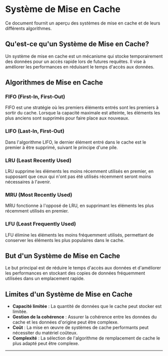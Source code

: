 # Système de Mise en Cache

Ce document fournit un aperçu des systèmes de mise en cache et de leurs différents algorithmes.

## Qu'est-ce qu'un Système de Mise en Cache?

Un système de mise en cache est un mécanisme qui stocke temporairement des données pour un accès rapide lors de futures requêtes. Il vise à améliorer les performances en réduisant le temps d'accès aux données.

## Algorithmes de Mise en Cache

### FIFO (First-In, First-Out)
FIFO est une stratégie où les premiers éléments entrés sont les premiers à sortir du cache. Lorsque la capacité maximale est atteinte, les éléments les plus anciens sont supprimés pour faire place aux nouveaux.

### LIFO (Last-In, First-Out)
Dans l'algorithme LIFO, le dernier élément entré dans le cache est le premier à être supprimé, suivant le principe d'une pile.

### LRU (Least Recently Used)
LRU supprime les éléments les moins récemment utilisés en premier, en supposant que ceux qui n'ont pas été utilisés récemment seront moins nécessaires à l'avenir.

### MRU (Most Recently Used)
MRU fonctionne à l'opposé de LRU, en supprimant les éléments les plus récemment utilisés en premier.

### LFU (Least Frequently Used)
LFU élimine les éléments les moins fréquemment utilisés, permettant de conserver les éléments les plus populaires dans le cache.

## But d'un Système de Mise en Cache

Le but principal est de réduire le temps d'accès aux données et d'améliorer les performances en stockant des copies de données fréquemment utilisées dans un emplacement rapide.

## Limites d'un Système de Mise en Cache

- **Capacité limitée** : La quantité de données que le cache peut stocker est limitée.
- **Gestion de la cohérence** : Assurer la cohérence entre les données du cache et les données d'origine peut être complexe.
- **Coût** : La mise en œuvre de systèmes de cache performants peut nécessiter du matériel coûteux.
- **Complexité** : La sélection de l'algorithme de remplacement de cache le plus adapté peut être complexe.

---


